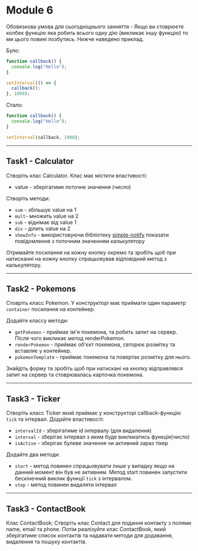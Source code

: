 # Module 6

Обовязкова умова для сьогодніщнього занняття - Якщо ви стоврюєте колбек функцію яка робить всього одну дію (викликає іншу функцію) то ми цього повині позбутись. Нижче наведено приклад.

Було:

```js
function callback() {
  console.log("Hello");
}

setInterval(() => {
  callback();
}, 1000);
```

Стало:

```js
function callback() {
  console.log("Hello");
}

setInterval(callback, 1000);
```

---

## Task1 - Calculator

Створіть клас Calculator.
Клас має містити властивості:

- value - зберігатиме поточне значення (число)

Створіть методи:

- `sum` - збільшує value на 1
- `mult`- множить value на 2
- `sub` - віднімає від value 1
- `div` - ділить value на 2
- `showInfo` - використовуючи бібліотеку [simple-notify](https://www.npmjs.com/package/simple-notify) показати повідомлення з поточним значенням калькулятору

Отримайте посилання на кожну кнопку окремо та зробіть щоб при натисканні на кожну кнопку спрацьовував відповідний метод з калькулятору.

---

## Task2 - Pokemons

Стовріть класс Pokemon. У конструкторі має приймати один параметр `container` посилання на контейнер.

Додайте классу методи:

- `getPokemon` - приймає ім'я покемона, та робить запит на сервер. Після чого викликає метод renderPokemon.
- `renderPokemon` - приймає об'єкт покемона, свторює розмітку та вставляє у контейнер.
- `pokemonTemplate` - приймає покемона та повертає розмітку для нього.

Знайдіть форму та зробіть щоб при натискані на кнопку відправлявся запит на сервер та стоврювалась карточка покемона.

---

## Task3 - Ticker

Створіть класс Ticker який приймає у конструкторі callback-функцію `tick` та інтервал.
Додайте властивості:

- `intervalId` - зберігатиме id інтервалу (для видалення)
- `interval` - зберігає інтервал з яким буде викликатись функція(число)
- `isActive` - зберігає булеве значення чи активний зараз тікер

Додайте два методи:

- `start` - метод повинен спрацьовувати лише у випадку якщо на данний момент він був не активним. Метод start повинен запустити бескінечний виклик функції `tick` з інтервалом.
- `stop` - метод повинен видаляти інтервал

---

## Task3 - ContactBook

Клас ContactBook: Створіть клас Contact для подання контакту з полями
name, email та phone. Потім реалізуйте клас ContactBook, який зберігатиме
список контактів та надавати методи для додавання, видалення та пошуку
контактів.
